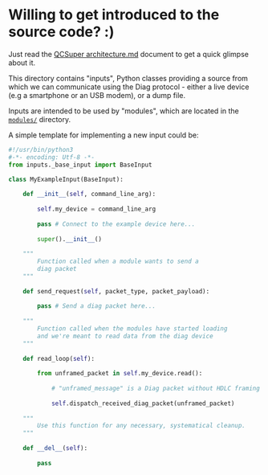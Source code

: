 # Willing to get introduced to the source code? :)

Just read the [QCSuper architecture.md](../docs/QCSuper%20architecture.md) document to get a quick glimpse about it.

This directory contains "inputs", Python classes providing a source from which we can communicate using the Diag protocol - either a live device (e.g a smartphone or an USB modem), or a dump file.

Inputs are intended to be used by "modules", which are located in the [`modules/`](../modules/) directory.

A simple template for implementing a new input could be:

```python
#!/usr/bin/python3
#-*- encoding: Utf-8 -*-
from inputs._base_input import BaseInput

class MyExampleInput(BaseInput):
    
    def __init__(self, command_line_arg):
        
        self.my_device = command_line_arg
        
        pass # Connect to the example device here...
        
        super().__init__()
    
    """
        Function called when a module wants to send a
        diag packet
    """
    
    def send_request(self, packet_type, packet_payload):
    
        pass # Send a diag packet here...
    
    """
        Function called when the modules have started loading
        and we're meant to read data from the diag device
    """
    
    def read_loop(self):
    
        from unframed_packet in self.my_device.read():
        
            # "unframed_message" is a Diag packet without HDLC framing
        
            self.dispatch_received_diag_packet(unframed_packet)
    
    """
        Use this function for any necessary, systematical cleanup.
    """
    
    def __del__(self):
    
        pass
```
